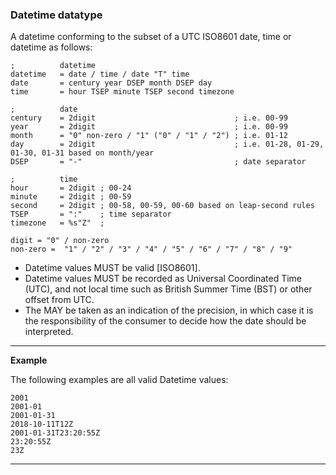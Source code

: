 ### Datetime datatype

A datetime conforming to the subset of a UTC ISO8601 date, time or datetime as
follows:

```abnf
;          datetime
datetime   = date / time / date "T" time
date       = century year DSEP month DSEP day
time       = hour TSEP minute TSEP second timezone

;          date
century    = 2digit                               ; i.e. 00-99
year       = 2digit                               ; i.e. 00-99
month      = "0" non-zero / "1" ("0" / "1" / "2") ; i.e. 01-12
day        = 2digit                               ; i.e. 01-28, 01-29, 01-30, 01-31 based on month/year
DSEP       = "-"                                  ; date separator

;          time
hour       = 2digit ; 00-24
minute     = 2digit ; 00-59
second     = 2digit ; 00-58, 00-59, 00-60 based on leap-second rules
TSEP       = ":"    ; time separator
timezone   = %s"Z"  ;

digit = "0" / non-zero
non-zero =  "1" / "2" / "3" / "4" / "5" / "6" / "7" / "8" / "9"
```

* Datetime values MUST be valid [ISO8601].
* Datetime values MUST be recorded as Universal Coordinated Time (UTC), and not local time such as British Summer Time (BST) or other offset from UTC.
* The MAY be taken as an indication of the precision, in which case it is the responsibility of the consumer to decide how the date should be interpreted.

---
**Example**

The following examples are all valid Datetime values:

```
2001
2001-01
2001-01-31
2018-10-11T12Z
2001-01-31T23:20:55Z
23:20:55Z
23Z
```

---


